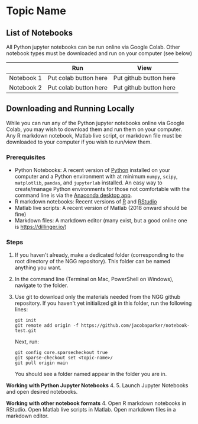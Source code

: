 # Topic Name

## List of Notebooks

All Python jupyter notebooks can be run online via Google Colab. Other notebook types must be downloaded and run on your computer (see below)

|   | Run | View |
| - | --- | ---  |
| Notebook 1 | Put colab button here | Put github button here |
| Notebook 2 | Put colab button here | Put github button here |

## Downloading and Running Locally

While you can run any of the Python jupyter notebooks online via Google Colab, you may wish to download them and run them on your computer. Any R markdown notebook, Matlab live script, or markdown file must be downloaded to your computer if you wish to run/view them.

### Prerequisites

- Python Notebooks: A recent version of [Python](https://www.python.org/) installed on your computer and a Python environment with at minimum ```numpy```, ```scipy```, ```matplotlib```, ```pandas```, and ```jupyterlab``` installed. An easy way to create/manage Python environments for those not comfortable with the command line is via the [Anaconda desktop app](https://www.anaconda.com/products/individual).
- R markdown notebooks: Recent versions of [R](https://www.r-project.org/) and [RStudio](https://www.rstudio.com/products/rstudio/)
- Matlab live scripts: A recent version of Matlab (2018 onward should be fine)
- Markdown files: A markdown editor (many exist, but a good online one is https://dillinger.io/)

### Steps

1. If you haven't already, make a dedicated folder (corresponding to the root directory of the NGG repository). This folder can be named anything you want.
2. In the command line (Terminal on Mac, PowerShell on Windows), navigate to the folder.
3. Use git to download only the materials needed from the NGG github repository. If you haven't yet initialized git in this folder, run the following lines:

       git init
       git remote add origin -f https://github.com/jacobaparker/notebook-test.git
       
   Next, run:
       
       git config core.sparsecheckout true
       git sparse-checkout set <topic-name>/
       git pull origin main
       
   You should see a folder named <topic-name> appear in the folder you are in.

__Working with Python Jupyter Notebooks__
4. <Something about creating Python environment with provided file>
5. Launch Jupyter Notebooks and open desired notebooks.

__Working with other notebook formats__
4. Open R markdown notebooks in RStudio. Open Matlab live scripts in Matlab. Open markdown files in a markdown editor.
